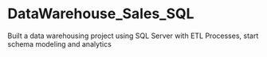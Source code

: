 # DataWarehouse_Sales_SQL
Built a data warehousing project using SQL Server with ETL Processes, start schema modeling and analytics
